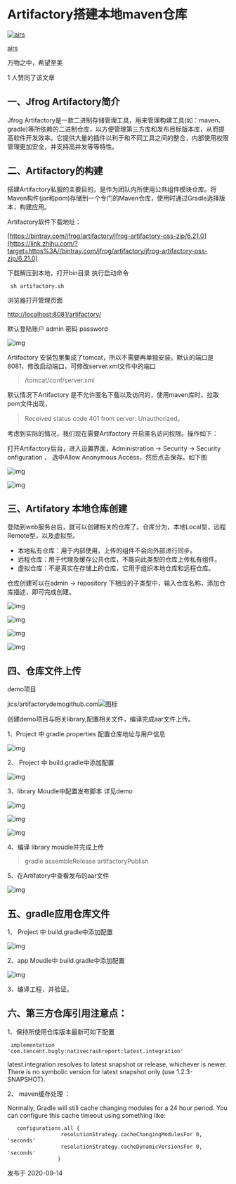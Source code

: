 # Artifactory搭建本地maven仓库

[![airs](https://pic2.zhimg.com/b26bd6ef1_xs.jpg?source=172ae18b)](https://www.zhihu.com/people/ji-cong-shun)

[airs](https://www.zhihu.com/people/ji-cong-shun)

万物之中，希望至美



1 人赞同了该文章

##  **一、Jfrog Artifactory简介**

Jfrog Artifactory是一款二进制存储管理工具，用来管理构建工具(如：maven、gradle)等所依赖的二进制仓库，以方便管理第三方库和发布目标版本库，从而提高软件开发效率。它提供大量的插件以利于和不同工具之间的整合，内部使用权限管理更加安全，并支持高并发等等特性。

## **二、Artifactory的构建**

搭建Artifactory私服的主要目的，是作为团队内所使用公共组件模块仓库。将Maven构件(jar和pom)存储到一个专门的Maven仓库，使用时通过Gradle选择版本，构建应用。

Artifactory软件下载地址：

[https://bintray.com/jfrog/artifactory/jfrog-artifactory-oss-zip/6.21.0](https://link.zhihu.com/?target=https%3A//bintray.com/jfrog/artifactory/jfrog-artifactory-oss-zip/6.21.0)

下载解压到本地，打开bin目录 执行启动命令

```text
 sh artifactory.sh
```


浏览器打开管理页面

[http://localhost:8081/artifactory/](https://link.zhihu.com/?target=http%3A//localhost%3A8081/artifactory/)

默认登陆账户 admin 密码 password

![img](https://pic4.zhimg.com/80/v2-46078ea842d9f1bae94758507fc68023_720w.jpg)



Artifactory 安装包里集成了tomcat，所以不需要再单独安装。默认的端口是8081，修改启动端口，可修改server.xml文件中的端口

> /tomcat/conf/server.xml

默认情况下Artifactory 是不允许匿名下载以及访问的，使用maven库时，拉取pom文件出现，

> Received status code 401 from server: Unauthorized。

考虑到实际的情况，我们现在需要Artifactory 开启匿名访问权限。操作如下：

打开Artifactory后台，进入设置界面，Administration -> Security -> Security onfiguration ， 选中Allow Anonymous Access，然后点击保存。如下图

![img](https://pic2.zhimg.com/80/v2-88b05d28577a5cf5df2f8241dc304011_720w.jpg)



![img](https://pic3.zhimg.com/80/v2-f7ab3255e87db9260d388d5642a5e61e_720w.jpg)



## **三、Artifatory 本地仓库创建**

登陆到web服务台后，就可以创建相关的仓库了。仓库分为，本地Local型，远程Remote型，以及虚拟型。

- 本地私有仓库：用于内部使用，上传的组件不会向外部进行同步。
- 远程仓库：用于代理及缓存公共仓库，不能向此类型的仓库上传私有组件。
- 虚拟仓库：不是真实在存储上的仓库，它用于组织本地仓库和远程仓库。

仓库创建可以在admin -> repository 下相应的子类型中，输入仓库名称，添加仓库描述，即可完成创建。

![img](https://pic3.zhimg.com/80/v2-c217caef9efac7dff1614451f423ae02_720w.jpg)

![img](https://pic4.zhimg.com/80/v2-2a0abd886d37c4fb6e1708a2db8f17af_720w.jpg)



![img](https://pic1.zhimg.com/80/v2-1d7f41f3840eb3a472d7942196b510d4_720w.jpg)



![img](https://pic1.zhimg.com/80/v2-c6ae22692f1060c9a459be74e1e04b08_720w.jpg)



## **四、仓库文件上传**

demo项目

jics/artifactorydemogithub.com![图标](https://pic2.zhimg.com/v2-445276fecf69af93cebf6bd1b7c5f059_ipico.jpg)

创建demo项目与相关library,配置相关文件，编译完成aar文件上传。

1、Project 中 gradle.properties 配置仓库地址与用户信息

![img](https://pic2.zhimg.com/80/v2-c0eeab3a279bb1471161cb447abff7c5_720w.jpg)

2、 Project 中 build.gradle中添加配置

![img](https://pic2.zhimg.com/80/v2-5cfb327fc036b2149d1516191787a66d_720w.jpg)

3、library Moudle中配置发布脚本 详见demo

![img](https://pic2.zhimg.com/80/v2-9a4695b64e532dd0ea04320fd47804c1_720w.jpg)

![img](https://pic4.zhimg.com/80/v2-799afab497a206095d6fd9f9fc3de183_720w.jpg)

![img](https://pic2.zhimg.com/80/v2-6dd49c33e009e5129de8ce784de68429_720w.jpg)

4、编译 library moudle并完成上传

> gradle assembleRelease artifactoryPublish

5、在Artifatory中查看发布的aar文件

![img](https://pic1.zhimg.com/80/v2-e4c99a4f4b25e75638509df698add6d8_720w.jpg)

## **五、gradle应用仓库文件**

1、 Project 中 build.gradle中添加配置

![img](https://pic1.zhimg.com/80/v2-dc4ac090c4ec934d7c48014e9bf63e54_720w.jpg)


2、app Moudle中 build.gradle中添加配置

![img](https://pic4.zhimg.com/80/v2-c46ee9a1b647e156d9cd18fc06e2dc07_720w.jpg)

3、编译工程，并验证。

## **六、第三方仓库引用注意点：**

1、保持所使用仓库版本最新可如下配置

```text
 implementation 'com.tencent.bugly:nativecrashreport:latest.integration'
```

latest.integration resolves to latest snapshot or release, whichever is newer. There is no symbolic version for latest snapshot only (use 1.2.3-SNAPSHOT).

2、 maven缓存处理 ：

Normally, Gradle will still cache changing modules for a 24 hour period. You can configure this cache timeout using something like:

```text
   configurations.all {
                 resolutionStrategy.cacheChangingModulesFor 0, 'seconds'
                 resolutionStrategy.cacheDynamicVersionsFor 0, 'seconds'
                }
```



发布于 2020-09-14